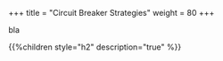 +++
title = "Circuit Breaker Strategies"
weight = 80
+++

bla

{{%children style="h2" description="true" %}}

<!-- 
When creating our sample application, we are going to deploy an application containing the following resources:

![Sample Architecture](/images/architecture.png?width=40pc)
-->
